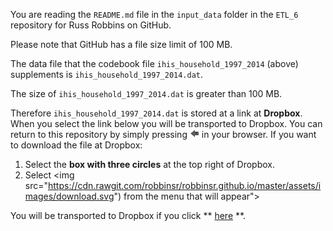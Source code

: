 You are reading the `README.md` file in the `input_data` folder in the ` ETL_6 ` repository for Russ Robbins on GitHub.

Please note that GitHub has a file size limit of 100 MB.

The data file that the codebook file `ihis_household_1997_2014` (above) supplements is `ihis_household_1997_2014.dat`.

The size of `ihis_household_1997_2014.dat` is greater than 100 MB.

Therefore `ihis_household_1997_2014.dat` is stored at a link at **Dropbox**. When you select the link below you will be transported to Dropbox. You can return to this repository by simply pressing ![back arrow](./back_arrow.png) in your browser.
If you want to download the file at Dropbox:

1. Select the **box with three circles** at the top right of Dropbox.
2. Select <img src="https://cdn.rawgit.com/robbinsr/robbinsr.github.io/master/assets/images/download.svg") from the menu that will appear">

You will be transported to Dropbox if you click ** [here](https://www.dropbox.com/s/zdi3cslajmm6gml/ihis_household_1997_2014.dat?dl=0) **.



